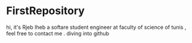 # FirstRepository
hi, it's Rjeb Iheb a softare student engineer at faculty of science of tunis , feel free to contact me .
diving into github
